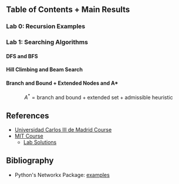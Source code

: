 ## Table of Contents + Main Results
### Lab 0: Recursion Examples
### Lab 1: Searching Algorithms
#### DFS and BFS
#### Hill Climbing and Beam Search
#### Branch and Bound + Extended Nodes and A\*
$$A^{*} = \text{branch and bound} + \text{extended set} + \text{admissible heuristic}$$



## References
- [Universidad Carlos III de Madrid Course](https://ocw.uc3m.es/mod/page/view.php?id=1431)
- [MIT Course](https://ocw.mit.edu/courses/6-034-artificial-intelligence-fall-2010/video_galleries/lecture-videos/)
    - [Lab Solutions](https://github.com/yenicelik/mit_ocw_6034_ai_patrick_winston/tree/master)

## Bibliography
- Python's Networkx Package: [examples](https://networkx.org/documentation/latest/auto_examples/index.html)
